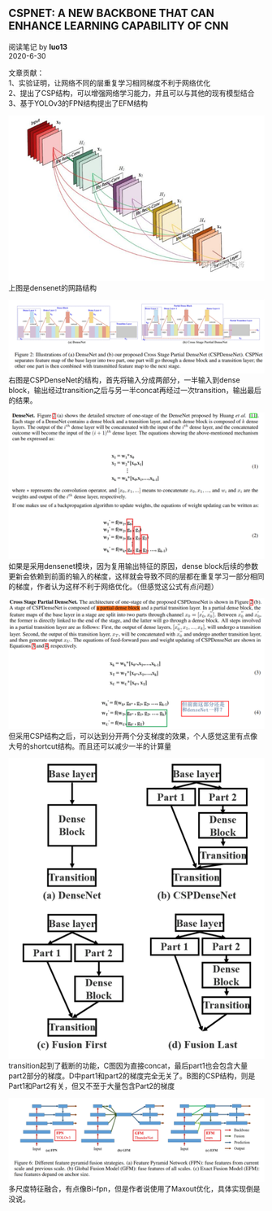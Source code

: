 ## CSPNET: A NEW BACKBONE THAT CAN ENHANCE LEARNING CAPABILITY OF CNN
阅读笔记 by **luo13**  
2020-6-30  

文章贡献：  
1、实验证明，让网络不同的层重复学习相同梯度不利于网络优化  
2、提出了CSP结构，可以增强网络学习能力，并且可以与其他的现有模型结合  
3、基于YOLOv3的FPN结构提出了EFM结构  

![CSPNet](../../img/CSPNet/densenet.png)  
上图是densenet的网路结构

![CSPNet](../../img/CSPNet/网络结构.png)  
右图是CSPDenseNet的结构，首先将输入分成两部分，一半输入到dense block，输出经过transition之后与另一半concat再经过一次transition，输出最后的结果。  

![CSPNet](../../img/CSPNet/denseNet梯度.png)  
如果是采用densenet模块，因为复用输出特征的原因，dense block后续的参数更新会依赖到前面的输入的梯度，这样就会导致不同的层都在重复学习一部分相同的梯度，作者认为这样不利于网络优化。（但感觉这公式有点问题）

![CSPNet](../../img/CSPNet/cspdensenet梯度.png)  
但采用CSP结构之后，可以达到分开两个分支梯度的效果，个人感觉这里有点像大号的shortcut结构。而且还可以减少一半的计算量  

![CSPNet](../../img/CSPNet/四种不同的结构.png)  
transition起到了截断的功能，C图因为直接concat，最后part1也会包含大量part2部分的梯度。D中part1和part2的梯度完全无关了。B图的CSP结构，则是Part1和Part2有关，但又不至于大量包含Part2的梯度  

![CSPNet](../../img/CSPNet/efm.png)  
多尺度特征融合，有点像Bi-fpn，但是作者说使用了Maxout优化，具体实现倒是没说。  
